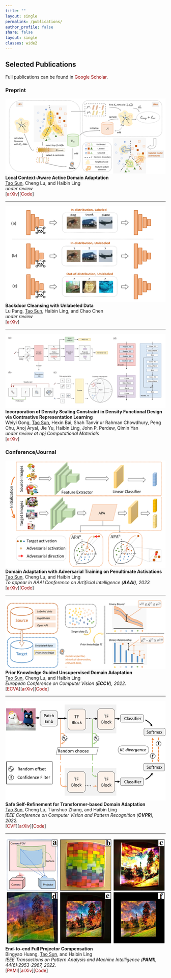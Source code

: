 ```yaml
--- 
title: "" 
layout: single 
permalink: /publications/ 
author_profile: false
share: false
layout: single
classes: wide2
---
```


<style>a{TEXT-DECORATION:none; color: #990000;}a:hover{TEXT-DECORATION:underline; color: #990000;}</style>

## Selected Publications

Full publications can be found in [Google Scholar](https://scholar.google.com/citations?user=izyo6gkAAAAJ).

### Preprint
<div class="publication">          
   <link rel="stylesheet" href="/assets/css/my.css"> 
<div class="img"><img class="img_responsive" src="/images/pub/arxiv22b.png"></div>  
   <div class="text">         
     <div class="title"><b>Local Context-Aware Active Domain Adaptation</b></div>         
     <div class="authors"><u>Tao Sun</u>, Cheng Lu, and Haibin Ling </div> 
     <div> <em>under review</em> </div>
     [<a href="https://arxiv.org/abs/2208.12856" target="_blank" rel="nofollow">arXiv</a>][<a href="https://github.com/tsun/LADA" target="_blank" rel="nofollow">Code</a>]  
   </div>         
 </div> 

---

<div class="publication">          
   <link rel="stylesheet" href="/assets/css/my.css"> 
<div class="img"><img class="img_responsive" src="/images/pub/arxiv22as.png"></div>  
   <div class="text">         
     <div class="title"><b>Backdoor Cleansing with Unlabeled Data</b></div>         
     <div class="authors">Lu Pang, <u>Tao Sun</u>, Haibin Ling, and Chao Chen </div> 
     <div> <em>under review</em> </div>
     [<a href="https://arxiv.org/abs/xxxx.xxxxx" target="_blank" rel="nofollow">arXiv</a>]
   </div>         
 </div> 

---

<div class="publication">          
   <link rel="stylesheet" href="/assets/css/my.css">   
   <div class="img"><img class="img_responsive" src="/images/pub/arxiv22c.png"></div>        
   <div class="text">         
     <div class="title"><b>Incorporation of Density Scaling Constraint in Density Functional Design via Contrastive Representation Learning</b></div>       
     <div class="authors">Weiyi Gong, <u>Tao Sun</u>, Hexin Bai, Shah Tanvir ur Rahman Chowdhury, Peng Chu, Anoj Aryal, Jie Yu, Haibin Ling, John P. Perdew, Qimin Yan</div> 
    <div> <em>under review at npj Computational Materials</em> </div>
     [<a href="https://arxiv.org/abs/2205.15071" target="_blank" rel="nofollow">arXiv</a>]   
   </div>         
 </div> 



### Conference/Journal 

<div class="publication">          
   <link rel="stylesheet" href="/assets/css/my.css">   
<div class="img"><img class="img_responsive" src="/images/pub/aaai23.png"></div>        
   <div class="text">         
     <div class="title"><b>Domain Adaptation with Adversarial Training on Penultimate Activations</b></div>       
     <div class="authors"><u>Tao Sun</u>, Cheng Lu, and Haibin Ling </div> 
    <div> <em>To appear in AAAI Conference on Artificial Intelligence (<b>AAAI</b>), 2023</em> </div>
     [<a href="https://arxiv.org/abs/2208.12853" target="_blank" rel="nofollow">arXiv</a>][<a href="https://github.com/tsun/APA" target="_blank" rel="nofollow">Code</a>]    
   </div>         
 </div> 

---

<div class="publication">          
   <link rel="stylesheet" href="/assets/css/my.css">    
<div class="img"><img class="img_responsive" src="/images/pub/eccv22.png"></div>      
   <div class="text">         
     <div class="title"><b>Prior Knowledge Guided Unsupervised Domain Adaptation</b></div>         
     <div class="authors"><u>Tao Sun</u>, Cheng Lu, and Haibin Ling </div>         
     <div> <em>European Conference on Computer Vision (<b>ECCV</b>), 2022.</em> </div> 
     [<a href="https://www.ecva.net/papers/eccv_2022/papers_ECCV/html/2872_ECCV_2022_paper.php" target="_blank" rel="nofollow">ECVA</a>][<a href="https://arxiv.org/abs/2207.08877" target="_blank" rel="nofollow">arXiv</a>][<a href="https://github.com/tsun/KUDA" target="_blank" rel="nofollow">Code</a>]       
   </div>         
 </div> 

---

<div class="publication">          
   <link rel="stylesheet" href="/assets/css/my.css">  
<div class="img"><img class="img_responsive" src="/images/pub/cvpr22.png"></div>       
   <div class="text">         
     <div class="title"><b>Safe Self-Refinement for Transformer-based Domain Adaptation</b></div>         
     <div class="authors"><u>Tao Sun</u>, Cheng Lu, Tianshuo Zhang, and Haibin Ling </div>         
     <div> <em>IEEE Conference on Computer Vision and Pattern Recognition (<b>CVPR</b>), 2022.</em> </div>
     [<a href="https://openaccess.thecvf.com/content/CVPR2022/html/Sun_Safe_Self-Refinement_for_Transformer-Based_Domain_Adaptation_CVPR_2022_paper.html" target="_blank" rel="nofollow">CVF</a>][<a href="https://arxiv.org/abs/2204.07683" target="_blank" rel="nofollow">arXiv</a>][<a href="https://github.com/tsun/SSRT" target="_blank" rel="nofollow">Code</a>]
   </div>         
</div> 

---

<div class="publication">          
   <link rel="stylesheet" href="/assets/css/my.css">    
   <div class="img"><img class="img_responsive" src="/images/pub/tpami21s.png"></div>      
   <div class="text">         
     <div class="title"><b>End-to-end Full Projector Compensation</b></div>         
     <div class="authors">Bingyao Huang, <u>Tao Sun</u>, and Haibin Ling </div>         
     <div>   <em>IEEE Transactions on Pattern Analysis and Machine Intelligence (<b>PAMI</b>), 44(6):2953-2967, 2022.</em> </div>
     [<a href="https://ieeexplore.ieee.org/document/9318552" target="_blank" rel="nofollow">PAMI</a>][<a href="https://arxiv.org/abs/2008.00965" target="_blank" rel="nofollow">arXiv</a>][<a href="https://github.com/BingyaoHuang/CompenNeSt-plusplus" target="_blank" rel="nofollow">Code</a>]
     </div>               
</div> 